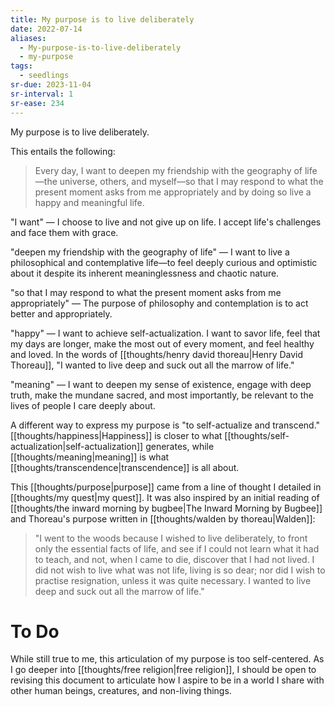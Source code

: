 ```yaml
---
title: My purpose is to live deliberately
date: 2022-07-14
aliases:
  - My-purpose-is-to-live-deliberately
  - my-purpose
tags:
  - seedlings
sr-due: 2023-11-04
sr-interval: 1
sr-ease: 234
---
```

My purpose is to live deliberately.

This entails the following:

>Every day, I want to deepen my friendship with the geography of life—the universe, others, and myself—so that I may respond to what the present moment asks from me appropriately and by doing so live a happy and meaningful life.

"I want" — I choose to live and not give up on life. I accept life's challenges and face them with grace.

"deepen my friendship with the geography of life" — I want to live a philosophical and contemplative life—to feel deeply curious and optimistic about it despite its inherent meaninglessness and chaotic nature.

"so that I may respond to what the present moment asks from me appropriately" — The purpose of philosophy and contemplation is to act better and appropriately.

"happy" — I want to achieve self-actualization. I want to savor life, feel that my days are longer, make the most out of every moment, and feel healthy and loved. In the words of [[thoughts/henry david thoreau|Henry David Thoreau]], "I wanted to live deep and suck out all the marrow of life."

"meaning" — I want to deepen my sense of existence, engage with deep truth, make the mundane sacred, and most importantly, be relevant to the lives of people I care deeply about.

A different way to express my purpose is "to self-actualize and transcend." [[thoughts/happiness|Happiness]] is closer to what [[thoughts/self-actualization|self-actualization]] generates, while [[thoughts/meaning|meaning]] is what [[thoughts/transcendence|transcendence]] is all about.

This [[thoughts/purpose|purpose]] came from a line of thought I detailed in [[thoughts/my quest|my quest]]. It was also inspired by an initial reading of [[thoughts/the inward morning by bugbee|The Inward Morning by Bugbee]] and Thoreau's purpose written in [[thoughts/walden by thoreau|Walden]]:

>"I went to the woods because I wished to live deliberately, to front only the essential facts of life, and see if I could not learn what it had to teach, and not, when I came to die, discover that I had not lived. I did not wish to live what was not life, living is so dear; nor did I wish to practise resignation, unless it was quite necessary. I wanted to live deep and suck out all the marrow of life."

# To Do

While still true to me, this articulation of my purpose is too self-centered. As I go deeper into [[thoughts/free religion|free religion]], I should be open to revising this document to articulate how I aspire to be in a world I share with other human beings, creatures, and non-living things.